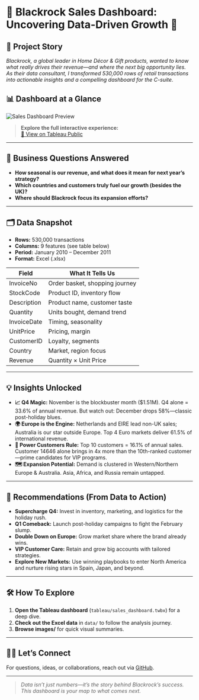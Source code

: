 # 🌟 Blackrock Sales Dashboard: Uncovering Data-Driven Growth 🌟

## 🚀 Project Story
_Blackrock, a global leader in Home Décor & Gift products, wanted to know what really drives their revenue—and where the next big opportunity lies. As their data consultant, I transformed 530,000 rows of retail transactions into actionable insights and a compelling dashboard for the C-suite._

## 📊 Dashboard at a Glance

![Sales Dashboard Preview](images/sales_dashboard_preview.png)

> **Explore the full interactive experience:**  
> [🔗 View on Tableau Public](https://public.tableau.com/your-dashboard-link)

---

## 🎯 Business Questions Answered

- **How seasonal is our revenue, and what does it mean for next year’s strategy?**
- **Which countries and customers truly fuel our growth (besides the UK)?**
- **Where should Blackrock focus its expansion efforts?**

---

## 🗂️ Data Snapshot

- **Rows:** 530,000 transactions
- **Columns:** 9 features (see table below)
- **Period:** January 2010 – December 2011
- **Format:** Excel (.xlsx)

| Field        | What It Tells Us |
|--------------|-----------------|
| InvoiceNo    | Order basket, shopping journey |
| StockCode    | Product ID, inventory flow |
| Description  | Product name, customer taste |
| Quantity     | Units bought, demand trend |
| InvoiceDate  | Timing, seasonality |
| UnitPrice    | Pricing, margin |
| CustomerID   | Loyalty, segments |
| Country      | Market, region focus |
| Revenue      | Quantity × Unit Price |

---

## 💡 Insights Unlocked

- **📈 Q4 Magic:** November is the blockbuster month ($1.51M). Q4 alone = 33.6% of annual revenue. But watch out: December drops 58%—classic post-holiday blues.
- **🌍 Europe is the Engine:** Netherlands and EIRE lead non-UK sales; Australia is our star outside Europe. Top 4 Euro markets deliver 61.5% of international revenue.
- **👑 Power Customers Rule:** Top 10 customers = 16.1% of annual sales. Customer 14646 alone brings in 4x more than the 10th-ranked customer—prime candidates for VIP programs.
- **🗺️ Expansion Potential:** Demand is clustered in Western/Northern Europe & Australia. Asia, Africa, and Russia remain untapped.

---

## 🔮 Recommendations (From Data to Action)

- **Supercharge Q4:** Invest in inventory, marketing, and logistics for the holiday rush.  
- **Q1 Comeback:** Launch post-holiday campaigns to fight the February slump.
- **Double Down on Europe:** Grow market share where the brand already wins.
- **VIP Customer Care:** Retain and grow big accounts with tailored strategies.
- **Explore New Markets:** Use winning playbooks to enter North America and nurture rising stars in Spain, Japan, and beyond.

---

## 🛠️ How To Explore

1. **Open the Tableau dashboard** (`tableau/sales_dashboard.twbx`) for a deep dive.
2. **Check out the Excel data** in `data/` to follow the analysis journey.
3. **Browse images/** for quick visual summaries.

---

## 🙋‍♂️ Let’s Connect

For questions, ideas, or collaborations, reach out via [GitHub](https://github.com/didiavanti).

---

> _Data isn’t just numbers—it’s the story behind Blackrock’s success. This dashboard is your map to what comes next._

